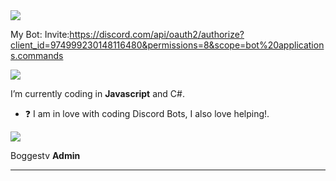 <img src="https://discord.c99.nl/widget/theme-2/899210602508066867.png">


My Bot:
Invite:https://discord.com/api/oauth2/authorize?client_id=974999230148116480&permissions=8&scope=bot%20applications.commands


<img src="https://discord.c99.nl/widget/theme-1/974999230148116480.png">

 
 I’m currently coding in **Javascript** and C#.  
 

- ❓  I am in love with coding Discord Bots, I also love helping!.

<a href="https://top.gg/bot/974999230148116480">
  <img src="https://top.gg/api/widget/974999230148116480.svg">
</a>
  
Boggestv **Admin**


***
